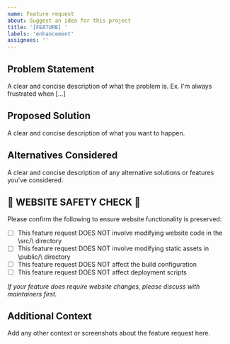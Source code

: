 ```yaml
---
name: Feature request
about: Suggest an idea for this project
title: '[FEATURE] '
labels: 'enhancement'
assignees: ''
---
```


## Problem Statement
A clear and concise description of what the problem is. Ex. I'm always frustrated when [...]

## Proposed Solution
A clear and concise description of what you want to happen.

## Alternatives Considered
A clear and concise description of any alternative solutions or features you've considered.

## 🚨 WEBSITE SAFETY CHECK 🚨
Please confirm the following to ensure website functionality is preserved:

- [ ] This feature request DOES NOT involve modifying website code in the \src/\ directory
- [ ] This feature request DOES NOT involve modifying static assets in \public/\ directory
- [ ] This feature request DOES NOT affect the build configuration
- [ ] This feature request DOES NOT affect deployment scripts

*If your feature does require website changes, please discuss with maintainers first.*

## Additional Context
Add any other context or screenshots about the feature request here.
